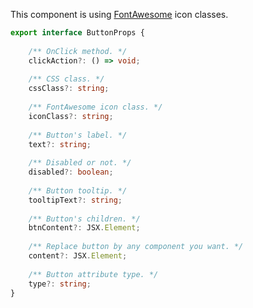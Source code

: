 This component is using [FontAwesome](http://localhost:6060/#fontawesome) icon classes.

```typescript
export interface ButtonProps {
    
    /** OnClick method. */
    clickAction?: () => void;
    
    /** CSS class. */
    cssClass?: string;
    
    /** FontAwesome icon class. */
    iconClass?: string;
    
    /** Button's label. */
    text?: string;
    
    /** Disabled or not. */
    disabled?: boolean;
    
    /** Button tooltip. */
    tooltipText?: string;
    
    /** Button's children. */
    btnContent?: JSX.Element;
    
    /** Replace button by any component you want. */
    content?: JSX.Element;
    
    /** Button attribute type. */
    type?: string;
}
```